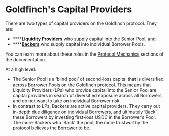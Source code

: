 # Goldfinch's Capital Providers

There are two types of capital providers on the Goldfinch protocol. They are:

* ****[**Liquidity Providers**](../../protocol-mechanics/liquidityproviders.md) who supply capital into the Senior Pool, and
* ****[**Backers**](../../protocol-mechanics/backers.md) who supply capital into individual Borrower Pools.

You can learn more about these roles in the [Protocol Mechanics](../../protocol-mechanics/) sections of the documentation.&#x20;

At a high level:&#x20;

* The Senior Pool is a ‘blind pool’ of second-loss capital that is diversified across Borrower Pools on the Goldfinch protocol. This means that Liquidity Providers (LPs) who provide capital into the Senior Pool are capital providers in search of diversified exposure across all Borrowers, and do not want to take on individual Borrower risk.
* In contrast to LPs, Backers are active capital providers. They carry out in-depth due diligence on individual Borrowers, and ultimately ‘Back’ these Borrowers by investing first-loss USDC in the Borrower’s Pool. The more Backers who ‘Back’ the pool, the more trustworthy the protocol believes the Borrower to be.
